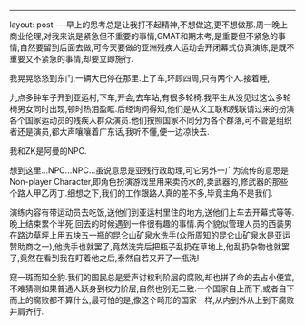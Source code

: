---
layout: post
---早上的思考总是让我打不起精神,不想做这,更不想做那.周一晚上商业伦理,对我来说是紧急但不重要的事情,GMAT和期末考,是重要但不紧急的事情,自然要留到后面去做,可今天要做的亚洲残疾人运动会开闭幕式仿真演练,是既不重要又不紧急的事情,却要立即施行.

我晃晃悠悠到东门,一辆大巴停在那里.上了车,环顾四周,只有两个人.接着睡,

九点多钟车子开到亚运村,下车,开会,去车站,有很多轮椅.我平生从没见过这么多轮椅男女同时出现,顿时热泪盈眶.后经询问得知,他们是从义工联和残联请过来的扮演各个国家运动员的残疾人群众演员.他们按照国家不同分为各个群落,可不管是组织者还是演员,都大声嚷嚷着广东话,我听不懂,便一边凉快去.

我和ZK是阿曼的NPC.

想到这里...NPC...NPC...虽说意思是亚残行政助理,可它另外一广为流传的意思是Non-player Character,即角色扮演游戏里用来卖药水的,卖武器的,修武器的那些个路人甲乙丙丁.细想之下,我们的工作跟路人真的差不多,毕竟主角不是我们.

演练内容有带运动员去吃饭,送他们到亚运村里住的地方,送他们上车去开幕式等等.晚上结束累个半死,回去的时候遇到一件很有趣的事情.两个貌似管理人员的西装男在路边草坪上用五块五一瓶的昆仑山矿泉水洗手(众所周知的昆仑山矿泉水是亚运赞助商之一),他洗手也就罢了,竟然洗完后把瓶子乱扔在草地上,他乱扔杂物也就罢了,竟然在看到我在盯着他之后,泰然自若又开了一瓶洗!

窥一斑而知全豹.我们的国民总是爱声讨权利阶层的腐败,却也拼了命的去占小便宜,不难猜测如果普通人跃身到权力阶层,自然也别无二致.一个国家自上而下,或者自下而上的腐败都不算什么,最可怕的是,像这个畸形的国家一样,从内到外从上到下腐败并肩齐行.